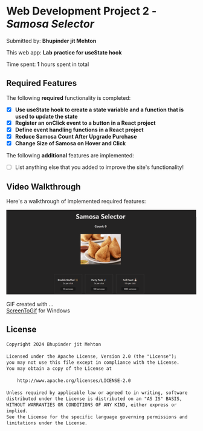 # Web Development Project 2 - _Samosa Selector_

Submitted by: **Bhupinder jit Mehton**

This web app: **Lab practice for useState hook**

Time spent: **1** hours spent in total

## Required Features

The following **required** functionality is completed:

- [x] **Use useState hook to create a state variable and a function that is used to update the state**
- [x] **Register an onClick event to a button in a React project**
- [x] **Define event handling functions in a React project**
- [x] **Reduce Samosa Count After Upgrade Purchase**
- [x] **Change Size of Samosa on Hover and Click**

The following **additional** features are implemented:

- [ ] List anything else that you added to improve the site's functionality!

## Video Walkthrough

Here's a walkthrough of implemented required features:

<img src='public\WEB102-lab2-SamosaSelector.gif' title='Video Walkthrough' width='' alt='Video Walkthrough' />

GIF created with ...  
[ScreenToGif](https://www.screentogif.com/) for Windows

## License

    Copyright 2024 Bhupinder jit Mehton

    Licensed under the Apache License, Version 2.0 (the "License");
    you may not use this file except in compliance with the License.
    You may obtain a copy of the License at

        http://www.apache.org/licenses/LICENSE-2.0

    Unless required by applicable law or agreed to in writing, software
    distributed under the License is distributed on an "AS IS" BASIS,
    WITHOUT WARRANTIES OR CONDITIONS OF ANY KIND, either express or implied.
    See the License for the specific language governing permissions and
    limitations under the License.
